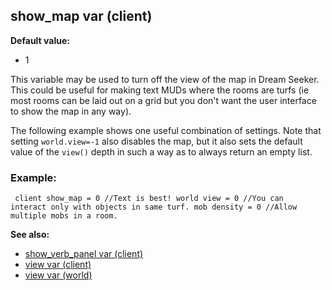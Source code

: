 ## show_map var (client)

**Default value:**
+   1


This variable may be used to turn off the view of the map in
Dream Seeker. This could be useful for making text MUDs where the rooms
are turfs (ie most rooms can be laid out on a grid but you don\'t want
the user interface to show the map in any way). 

The following
example shows one useful combination of settings. Note that setting
`world.view=-1` also disables the map, but it also sets the default
value of the `view()` depth in such a way as to always return an empty
list.
### Example:

```
 client show_map = 0 //Text is best! world view = 0 //You can
interact only with objects in same turf. mob density = 0 //Allow
multiple mobs in a room. 
```


**See also:**
+   [show_verb_panel var (client)](/ref/client/var/show_verb_panel.md) 
+   [view var (client)](/ref/client/var/view.md) 
+   [view var (world)](/ref/world/var/view.md) <!-- -->